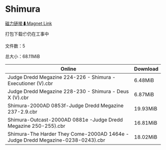 # Shimura

[磁力链接⬇Magnet Link](magnet:?xt=urn:btih:a19c819efeb5f20e49fff41b8e20fd87a573a755&dn=Shimura)

打包下载📦仍在工事中

文件数：5

总大小：68.11MiB

Online | Download
--- | ---
Judge Dredd Megazine 224-226 - Shimura - Executioner (V).cbr | 6.48MiB
Judge Dredd Megazine 228-230 - Shimura - Deus X (V).cbr | 6.87MiB
Shimura-2000AD 0853f-Judge Dredd Megazine 237-2.9.cbr | 19.93MiB
Shimura-Outcast-2000AD 0881e -Judge Dredd Megazine 250-255).cbr | 16.81MiB
Shimura-The Harder They Come-2000AD 1464e -Judge Dredd Megazine-0238-0243).cbr | 18.02MiB